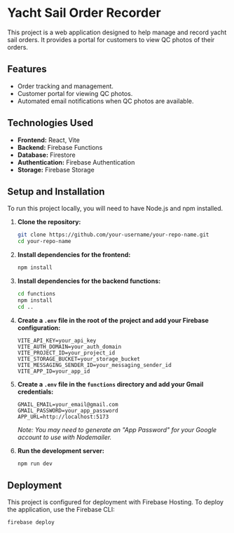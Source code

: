 # Yacht Sail Order Recorder

This project is a web application designed to help manage and record yacht sail orders. It provides a portal for customers to view QC photos of their orders.

## Features

*   Order tracking and management.
*   Customer portal for viewing QC photos.
*   Automated email notifications when QC photos are available.

## Technologies Used

*   **Frontend:** React, Vite
*   **Backend:** Firebase Functions
*   **Database:** Firestore
*   **Authentication:** Firebase Authentication
*   **Storage:** Firebase Storage

## Setup and Installation

To run this project locally, you will need to have Node.js and npm installed.

1.  **Clone the repository:**
    ```bash
    git clone https://github.com/your-username/your-repo-name.git
    cd your-repo-name
    ```

2.  **Install dependencies for the frontend:**
    ```bash
    npm install
    ```

3.  **Install dependencies for the backend functions:**
    ```bash
    cd functions
    npm install
    cd ..
    ```

4.  **Create a `.env` file in the root of the project and add your Firebase configuration:**
    ```
    VITE_API_KEY=your_api_key
    VITE_AUTH_DOMAIN=your_auth_domain
    VITE_PROJECT_ID=your_project_id
    VITE_STORAGE_BUCKET=your_storage_bucket
    VITE_MESSAGING_SENDER_ID=your_messaging_sender_id
    VITE_APP_ID=your_app_id
    ```

5.  **Create a `.env` file in the `functions` directory and add your Gmail credentials:**
    ```
    GMAIL_EMAIL=your_email@gmail.com
    GMAIL_PASSWORD=your_app_password
    APP_URL=http://localhost:5173
    ```
    *Note: You may need to generate an "App Password" for your Google account to use with Nodemailer.*

6.  **Run the development server:**
    ```bash
    npm run dev
    ```

## Deployment

This project is configured for deployment with Firebase Hosting. To deploy the application, use the Firebase CLI:

```bash
firebase deploy
```